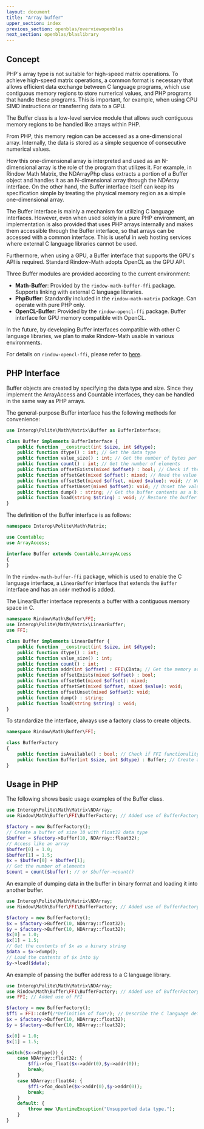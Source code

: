 ```yaml
---
layout: document
title: "Array buffer"
upper_section: index
previous_section: openblas/overviewopenblas
next_section: openblas/blaslibrary
---
```


## Concept

PHP's array type is not suitable for high-speed matrix operations.
To achieve high-speed matrix operations, a common format is necessary that allows efficient data exchange between C language programs, which use contiguous memory regions to store numerical values, and PHP programs that handle these programs. This is important, for example, when using CPU SIMD instructions or transferring data to a GPU.

The Buffer class is a low-level service module that allows such contiguous memory regions to be handled like arrays within PHP.

From PHP, this memory region can be accessed as a one-dimensional array. Internally, the data is stored as a simple sequence of consecutive numerical values.

How this one-dimensional array is interpreted and used as an N-dimensional array is the role of the program that utilizes it. For example, in Rindow Math Matrix, the NDArrayPhp class extracts a portion of a Buffer object and handles it as an N-dimensional array through the NDArray interface.
On the other hand, the Buffer interface itself can keep its specification simple by treating the physical memory region as a simple one-dimensional array.

The Buffer interface is mainly a mechanism for utilizing C language interfaces. However, even when used solely in a pure PHP environment, an implementation is also provided that uses PHP arrays internally and makes them accessible through the Buffer interface, so that arrays can be accessed with a common interface. This is useful in web hosting services where external C language libraries cannot be used.

Furthermore, when using a GPU, a Buffer interface that supports the GPU's API is required. Standard Rindow-Math adopts OpenCL as the GPU API.

Three Buffer modules are provided according to the current environment:

  * **Math-Buffer**: Provided by the `rindow-math-buffer-ffi` package. Supports linking with external C language libraries.
  * **PhpBuffer**: Standardly included in the `rindow-math-matrix` package. Can operate with pure PHP only.
  * **OpenCL-Buffer**: Provided by the `rindow-opencl-ffi` package. Buffer interface for GPU memory compatible with OpenCL.

In the future, by developing Buffer interfaces compatible with other C language libraries, we plan to make Rindow-Math usable in various environments.

For details on `rindow-opencl-ffi`, please refer to [here](https://www.google.com/search?q=/mathematics/acceleration/mathematics/opencl.html).

## PHP Interface

Buffer objects are created by specifying the data type and size.
Since they implement the ArrayAccess and Countable interfaces, they can be handled in the same way as PHP arrays.

The general-purpose Buffer interface has the following methods for convenience:

```php
use Interop\Polite\Math\Matrix\Buffer as BufferInterface;

class Buffer implements BufferInterface {
    public function __construct(int $size, int $dtype);
    public function dtype() : int; // Get the data type
    public function value_size() : int; // Get the number of bytes per element
    public function count() : int; // Get the number of elements
    public function offsetExists(mixed $offset) : bool; // Check if the specified offset exists
    public function offsetGet(mixed $offset): mixed; // Read the value at the specified offset
    public function offsetSet(mixed $offset, mixed $value): void; // Write a value to the specified offset
    public function offsetUnset(mixed $offset): void; // Unset the value at the specified offset (usually not supported)
    public function dump() : string; // Get the buffer contents as a binary string
    public function load(string $string) : void; // Restore the buffer contents from a binary string
}
```

The definition of the Buffer interface is as follows:

```php
namespace Interop\Polite\Math\Matrix;

use Countable;
use ArrayAccess;

interface Buffer extends Countable,ArrayAccess
{
}
```

In the `rindow-math-buffer-ffi` package, which is used to enable the C language interface, a `LinearBuffer` interface that extends the `Buffer` interface and has an `addr` method is added.

The LinearBuffer interface represents a buffer with a contiguous memory space in C.

```php
namespace Rindow\Math\Buffer\FFI;
use Interop\Polite\Math\Matrix\LinearBuffer;
use FFI;

class Buffer implements LinearBuffer {
    public function __construct(int $size, int $dtype);
    public function dtype() : int;
    public function value_size() : int;
    public function count() : int;
    public function addr(int $offset) : FFI\CData; // Get the memory address of the specified offset as FFI\CData type
    public function offsetExists(mixed $offset) : bool;
    public function offsetGet(mixed $offset): mixed;
    public function offsetSet(mixed $offset, mixed $value): void;
    public function offsetUnset(mixed $offset): void;
    public function dump() : string;
    public function load(string $string) : void;
}
```

To standardize the interface, always use a factory class to create objects.

```php
namespace Rindow\Math\Buffer\FFI;

class BufferFactory
{
    public function isAvailable() : bool; // Check if FFI functionality is available
    public function Buffer(int $size, int $dtype) : Buffer; // Create a Buffer object
}
```

## Usage in PHP

The following shows basic usage examples of the Buffer class.

```php
use Interop\Polite\Math\Matrix\NDArray;
use Rindow\Math\Buffer\FFI\BufferFactory; // Added use of BufferFactory

$factory = new BufferFactory();
// Create a buffer of size 10 with float32 data type
$buffer = $factory->Buffer(10, NDArray::float32);
// Access like an array
$buffer[0] = 1.0;
$buffer[1] = 1.5;
$x = $buffer[0] + $buffer[1];
// Get the number of elements
$count = count($buffer); // or $buffer->count()
```

An example of dumping data in the buffer in binary format and loading it into another buffer.

```php
use Interop\Polite\Math\Matrix\NDArray;
use Rindow\Math\Buffer\FFI\BufferFactory; // Added use of BufferFactory

$factory = new BufferFactory();
$x = $factory->Buffer(10, NDArray::float32);
$y = $factory->Buffer(10, NDArray::float32);
$x[0] = 1.0;
$x[1] = 1.5;
// Get the contents of $x as a binary string
$data = $x->dump();
// Load the contents of $x into $y
$y->load($data);
```

An example of passing the buffer address to a C language library.

```php
use Interop\Polite\Math\Matrix\NDArray;
use Rindow\Math\Buffer\FFI\BufferFactory; // Added use of BufferFactory
use FFI; // Added use of FFI

$factory = new BufferFactory();
$ffi = FFI::cdef(/*Definition of foo*/); // Describe the C language definition
$x = $factory->Buffer(10, NDArray::float32);
$y = $factory->Buffer(10, NDArray::float32);

$x[0] = 1.0;
$x[1] = 1.5;

switch($x->dtype()) {
    case NDArray::float32: {
        $ffi->foo_float($x->addr(0),$y->addr(0));
        break;
    }
    case NDArray::float64: {
        $ffi->foo_double($x->addr(0),$y->addr(0));
        break;
    }
    default: {
        throw new \RuntimeException("Unsupported data type.");
    }
}
```
